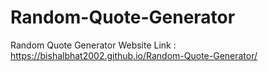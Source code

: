 # Random-Quote-Generator
Random Quote Generator
Website Link :
https://bishalbhat2002.github.io/Random-Quote-Generator/
